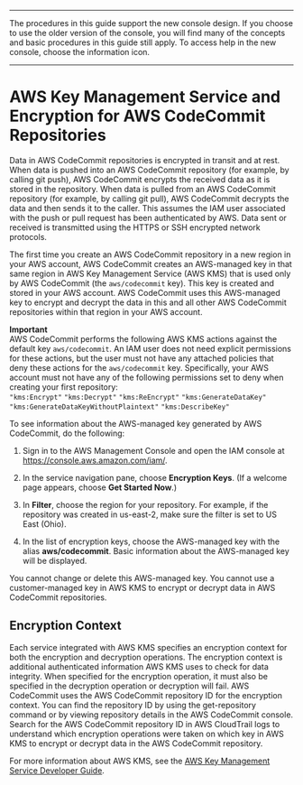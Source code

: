 --------

 The procedures in this guide support the new console design\. If you choose to use the older version of the console, you will find many of the concepts and basic procedures in this guide still apply\. To access help in the new console, choose the information icon\.

--------

# AWS Key Management Service and Encryption for AWS CodeCommit Repositories<a name="encryption"></a>

Data in AWS CodeCommit repositories is encrypted in transit and at rest\. When data is pushed into an AWS CodeCommit repository \(for example, by calling git push\), AWS CodeCommit encrypts the received data as it is stored in the repository\. When data is pulled from an AWS CodeCommit repository \(for example, by calling git pull\), AWS CodeCommit decrypts the data and then sends it to the caller\. This assumes the IAM user associated with the push or pull request has been authenticated by AWS\. Data sent or received is transmitted using the HTTPS or SSH encrypted network protocols\.

The first time you create an AWS CodeCommit repository in a new region in your AWS account, AWS CodeCommit creates an AWS\-managed key in that same region in AWS Key Management Service \(AWS KMS\) that is used only by AWS CodeCommit \(the `aws/codecommit` key\)\. This key is created and stored in your AWS account\. AWS CodeCommit uses this AWS\-managed key to encrypt and decrypt the data in this and all other AWS CodeCommit repositories within that region in your AWS account\. 

**Important**  
 AWS CodeCommit performs the following AWS KMS actions against the default key `aws/codecommit`\. An IAM user does not need explicit permissions for these actions, but the user must not have any attached policies that deny these actions for the `aws/codecommit` key\. Specifically, your AWS account must not have any of the following permissions set to deny when creating your first repository:  
`"kms:Encrypt"`
`"kms:Decrypt"`
`"kms:ReEncrypt"`
`"kms:GenerateDataKey"`
`"kms:GenerateDataKeyWithoutPlaintext"`
`"kms:DescribeKey"`

To see information about the AWS\-managed key generated by AWS CodeCommit, do the following:

1. Sign in to the AWS Management Console and open the IAM console at [https://console\.aws\.amazon\.com/iam/](https://console.aws.amazon.com/iam/)\.

1. In the service navigation pane, choose **Encryption Keys**\. \(If a welcome page appears, choose **Get Started Now**\.\)

1. In **Filter**, choose the region for your repository\. For example, if the repository was created in us\-east\-2, make sure the filter is set to US East \(Ohio\)\.

1. In the list of encryption keys, choose the AWS\-managed key with the alias **aws/codecommit**\. Basic information about the AWS\-managed key will be displayed\.

You cannot change or delete this AWS\-managed key\. You cannot use a customer\-managed key in AWS KMS to encrypt or decrypt data in AWS CodeCommit repositories\.

## Encryption Context<a name="w4aac60c18c15"></a>

Each service integrated with AWS KMS specifies an encryption context for both the encryption and decryption operations\. The encryption context is additional authenticated information AWS KMS uses to check for data integrity\. When specified for the encryption operation, it must also be specified in the decryption operation or decryption will fail\. AWS CodeCommit uses the AWS CodeCommit repository ID for the encryption context\. You can find the repository ID by using the get\-repository command or by viewing repository details in the AWS CodeCommit console\. Search for the AWS CodeCommit repository ID in AWS CloudTrail logs to understand which encryption operations were taken on which key in AWS KMS to encrypt or decrypt data in the AWS CodeCommit repository\.

For more information about AWS KMS, see the [AWS Key Management Service Developer Guide](https://docs.aws.amazon.com/kms/latest/developerguide/)\.